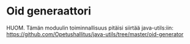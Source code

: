 # Oid generaattori

HUOM. Tämän moduulin toiminnallisuus pitäisi siirtää java-utils:iin:
https://github.com/Opetushallitus/java-utils/tree/master/oid-generator

